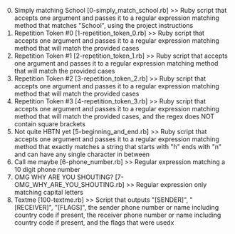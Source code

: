 0. Simply matching School [0-simply_match_school.rb] >> Ruby script that accepts one argument and passes it to a regular expression matching method that matches "School", using the project instructions
1. Repetition Token #0 [1-repetition_token_0.rb] >> Ruby script that accepts one argument and passes it to a regular expression matching method that will match the provided cases
2. Repetition Token #1 [2-repetition_token_1.rb] >> Ruby script that accepts one argument and passes it to a regular expression matching method that will match the provided cases
3. Repetition Token #2 [3-repetition_token_2.rb] >> Ruby script that accepts one argument and passes it to a regular expression matching method that will match the provided cases
4. Repetition Token #3 [4-repetition_token_3.rb] >> Ruby script that accepts one argument and passes it to a regular expression matching method that will match the provided cases, and the regex does NOT contain square brackets
5. Not quite HBTN yet [5-beginning_and_end.rb] >> Ruby script that accepts one argument and passes it to a regular expression matching method that exactly matches a string that starts with "h" ends with "n" and can have any single character in between
6. Call me maybe [6-phone_number.rb] >> Regular expression matching a 10 digit phone number
7. OMG WHY ARE YOU SHOUTING? [7-OMG_WHY_ARE_YOU_SHOUTING.rb] >> Regular expression only matching capital letters
8. Textme [100-textme.rb] >> Script that outputs "[SENDER]", "[RECEIVER]", "[FLAGS]", the sender phone number or name including country code if present, the receiver phone number or name including country code if present, and the flags that were usedx
